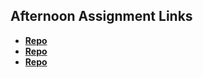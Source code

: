 ## Afternoon Assignment Links

* **[Repo](https://github.com/EwanStubblefield-Allen/Chore_Score)**
* **[Repo](https://github.com/EwanStubbefield-Allen/<ASSIGNMENT_REPO>)**
* **[Repo](https://github.com/EwanStubbefield-Allen/<ASSIGNMENT_REPO>)**
